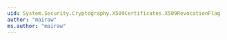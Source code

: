 ```yaml
---
uid: System.Security.Cryptography.X509Certificates.X509RevocationFlag
author: "mairaw"
ms.author: "mairaw"
---
```


